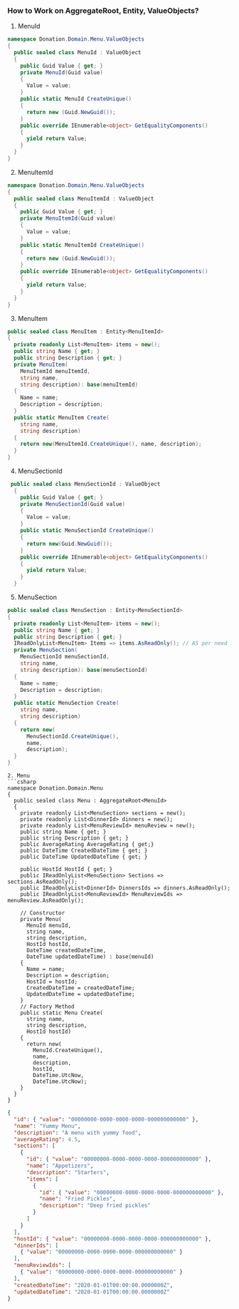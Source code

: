 ﻿### How to Work on AggregateRoot, Entity, ValueObjects?
1. MenuId
```csharp
namespace Donation.Domain.Menu.ValueObjects
{
  public sealed class MenuId : ValueObject
  {
    public Guid Value { get; }
    private MenuId(Guid value) 
    {
      Value = value;
    }
    public static MenuId CreateUnique()
    {
      return new (Guid.NewGuid());
    }
    public override IEnumerable<object> GetEqualityComponents()
    {
      yield return Value;
    }
  }
}
```
2. MenuItemId
```csharp
namespace Donation.Domain.Menu.ValueObjects
{
  public sealed class MenuItemId : ValueObject
  {
    public Guid Value { get; }
    private MenuItemId(Guid value) 
    {
      Value = value;
    }
    public static MenuItemId CreateUnique()
    {
      return new (Guid.NewGuid());
    }
    public override IEnumerable<object> GetEqualityComponents()
    {
      yield return Value;
    }
  }
}
```
3. MenuItem
```csharp
public sealed class MenuItem : Entity<MenuItemId>
{
  private readonly List<MenuItem> items = new();
  public string Name { get; }
  public string Description { get; }
  private MenuItem(
    MenuItemId menuItemId, 
    string name, 
    string description): base(menuItemId)
  {
    Name = name;
    Description = description;
  }
  public static MenuItem Create(
    string name,
    string description)
  {
    return new(MenuItemId.CreateUnique(), name, description);
  }
}
```
4. MenuSectionId
```csharp
 public sealed class MenuSectionId : ValueObject
  {
    public Guid Value { get; }
    private MenuSectionId(Guid value)
    {
      Value = value;
    }
    public static MenuSectionId CreateUnique()
    {
      return new(Guid.NewGuid());
    }
    public override IEnumerable<object> GetEqualityComponents()
    {
      yield return Value;
    }
  }
```
5. MenuSection
```csharp
public sealed class MenuSection : Entity<MenuSectionId>
{
  private readonly List<MenuItem> items = new();
  public string Name { get; }
  public string Description { get; }
  IReadOnlyList<MenuItem> Items => items.AsReadOnly(); // AS per need .ToList();
  private MenuSection(
    MenuSectionId menuSectionId,
    string name, 
    string description): base(menuSectionId)
  {
    Name = name;
    Description = description;
  }
  public static MenuSection Create(
    string name,
    string description)
  {
    return new(
      MenuSectionId.CreateUnique(),
      name,
      description);
  }
}
```


```
2. Menu
```csharp
namespace Donation.Domain.Menu
{
  public sealed class Menu : AggregateRoot<MenuId>
  {
    private readonly List<MenuSection> sections = new();
    private readonly List<DinnerId> dinners = new();
    private readonly List<MenuReviewId> menuReview = new();
    public string Name { get; }
    public string Description { get; }
    public AverageRating AverageRating { get;}
    public DateTime CreatedDateTime { get; }  
    public DateTime UpdatedDateTime { get; }

    public HostId HostId { get; }
    public IReadOnlyList<MenuSection> Sections => sections.AsReadOnly();
    public IReadOnlyList<DinnerId> DinnersIds => dinners.AsReadOnly();
    public IReadOnlyList<MenuReviewId> MenuReviewIds => menuReview.AsReadOnly();

    // Constructor
    private Menu(
      MenuId menuId,
      string name,
      string description, 
      HostId hostId,
      DateTime createdDateTime, 
      DateTime updatedDateTime) : base(menuId)
    {
      Name = name;
      Description = description;
      HostId = hostId;
      CreatedDateTime = createdDateTime;
      UpdatedDateTime = updatedDateTime;
    }
    // Factory Method
    public static Menu Create(
      string name,
      string description,
      HostId hostId)
    {
      return new(
        MenuId.CreateUnique(),
        name,
        description,
        hostId,
        DateTime.UtcNow,
        DateTime.UtcNow);
    }
  }
}
```
```json
{
  "id": { "value": "00000000-0000-0000-0000-000000000000" },
  "name": "Yummy Menu",
  "description": "A menu with yummy food",
  "averageRating": 4.5,
  "sections": [
    {
      "id": { "value": "00000000-0000-0000-0000-000000000000" },
      "name": "Appetizers",
      "description": "Starters",
      "items": [
        {
          "id": { "value": "00000000-0000-0000-0000-000000000000" },
          "name": "Fried Pickles",
          "description": "Deep fried pickles"
        }
      ]
    }
  ],
  "hostId": { "value": "00000000-0000-0000-0000-000000000000" },
  "dinnerIds": [
    { "value": "00000000-0000-0000-0000-000000000000" }
  ],
  "menuReviewIds": [
    { "value": "00000000-0000-0000-0000-000000000000" }
  ],
  "createdDateTime": "2020-01-01T00:00:00.0000000Z",
  "updatedDateTime": "2020-01-01T00:00:00.0000000Z"
}
```